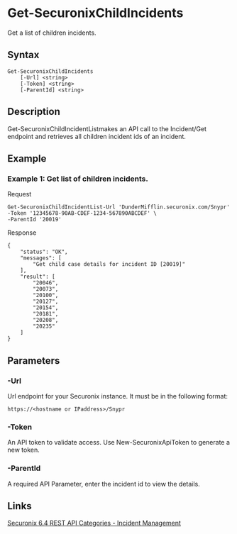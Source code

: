 # Get-SecuronixChildIncidents
Get a list of children incidents.

## Syntax
```
Get-SecuronixChildIncidents
    [-Url] <string>
    [-Token] <string>
    [-ParentId] <string>
```

## Description
Get-SecuronixChildIncidentListmakes an API call to the Incident/Get endpoint and retrieves all children incident ids of an incident.

## Example

### Example 1: Get list of children incidents.

Request
```
Get-SecuronixChildIncidentList-Url 'DunderMifflin.securonix.com/Snypr' -Token '12345678-90AB-CDEF-1234-567890ABCDEF' \
-ParentId '20019'
```

Response
```
{
    "status": "OK",
    "messages": [
        "Get child case details for incident ID [20019]"
    ],
    "result": [
        "20046",
        "20073",
        "20100",
        "20127",
        "20154",
        "20181",
        "20208",
        "20235"
    ]
}
```

## Parameters

### -Url
Url endpoint for your Securonix instance.
It must be in the following format:
```
https://<hostname or IPaddress>/Snypr
```
### -Token
An API token to validate access. Use New-SecuronixApiToken to generate a new token.

### -ParentId
A required API Parameter, enter the incident id to view the details.

## Links
[Securonix 6.4 REST API Categories - Incident Management](https://documentation.securonix.com/onlinedoc/Content/6.4%20Cloud/Content/SNYPR%206.4/6.4%20Guides/Web%20Services/6.4_REST%20API%20Categories.htm#IncidentManagement)